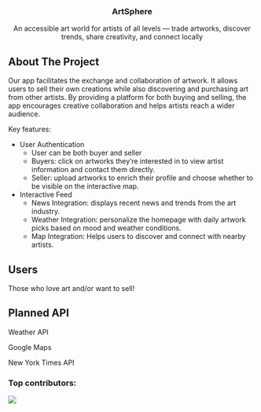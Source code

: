 
<!-- PROJECT LOGO -->
<br />
<div align="center">
  <!-- <a href="https://github.com/othneildrew/Best-README-Template">
    <img src="images/logo.png" alt="Logo" width="80" height="80">
  </a> -->

  <h3 align="center">ArtSphere</h3>

  <p align="center">
  An accessible art world for artists of all levels — trade artworks, discover trends, share creativity, and connect locally </p>
</div>

<!-- ABOUT THE PROJECT -->
## About The Project

Our app facilitates the exchange and collaboration of artwork. It allows users to sell their own creations while also discovering and purchasing art from other artists. By providing a platform for both buying and selling, the app encourages creative collaboration and helps artists reach a wider audience.

Key features: 
* User Authentication
  * User can be both buyer and seller
  * Buyers: click on artworks they’re interested in to view artist information and contact them directly.
  * Seller: upload artworks to enrich their profile and choose whether to be visible on the interactive map.
* Interactive Feed
  * News Integration: displays recent news and trends from the art industry.
  * Weather Integration: personalize the homepage with daily artwork picks based on mood and weather conditions.
  * Map Integration: Helps users to discover and connect with nearby artists.


<!-- USAGE EXAMPLES -->
## Users 

Those who love art and/or want to sell!


<!-- APIs Used -->
## Planned API  

Weather API 

Google Maps

New York Times API





### Top contributors:

<a href="https://github.com/anajera05/ArtSphere/graphs/contributors">
  <img src="https://contrib.rocks/image?repo=anajera05/ArtSphere" />
</a>

